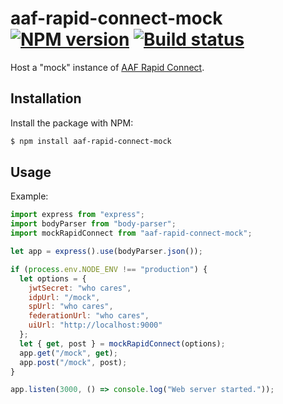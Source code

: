 # aaf-rapid-connect-mock [![NPM version](http://img.shields.io/npm/v/aaf-rapid-connect-mock.svg?style=flat-square)](https://www.npmjs.org/package/aaf-rapid-connect-mock) [![Build status](http://img.shields.io/travis/dstil/aaf-rapid-connect-mock.svg?style=flat-square)](https://travis-ci.org/dstil/aaf-rapid-connect-mock)

Host a "mock" instance of [AAF Rapid Connect](https://rapid.aaf.edu.au).

## Installation

Install the package with NPM:

```bash
$ npm install aaf-rapid-connect-mock
```

## Usage

Example:

```js
import express from "express";
import bodyParser from "body-parser";
import mockRapidConnect from "aaf-rapid-connect-mock";

let app = express().use(bodyParser.json());

if (process.env.NODE_ENV !== "production") {
  let options = {
    jwtSecret: "who cares",
    idpUrl: "/mock",
    spUrl: "who cares",
    federationUrl: "who cares",
    uiUrl: "http://localhost:9000"
  };
  let { get, post } = mockRapidConnect(options);
  app.get("/mock", get);
  app.post("/mock", post);
}

app.listen(3000, () => console.log("Web server started."));
```
